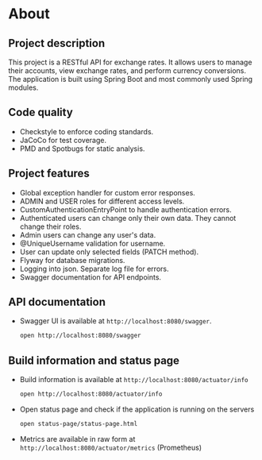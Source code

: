 # About

## Project description

This project is a RESTful API for exchange rates. It allows users to manage their accounts, view exchange rates, and
perform currency conversions. The application is built using Spring Boot and most commonly used Spring modules.

## Code quality

- Checkstyle to enforce coding standards.
- JaCoCo for test coverage.
- PMD and Spotbugs for static analysis.

## Project features

- Global exception handler for custom error responses.
- ADMIN and USER roles for different access levels.
- CustomAuthenticationEntryPoint to handle authentication errors.
- Authenticated users can change only their own data. They cannot change their roles.
- Admin users can change any user's data.
- @UniqueUsername validation for username.
- User can update only selected fields (PATCH method).
- Flyway for database migrations.
- Logging into json. Separate log file for errors.
- Swagger documentation for API endpoints.

## API documentation
- Swagger UI is available at `http://localhost:8080/swagger`.
    ```bash
    open http://localhost:8080/swagger
    ```

## Build information and status page
- Build information is available at `http://localhost:8080/actuator/info`
    ```bash
    open http://localhost:8080/actuator/info
    ```
- Open status page and check if the application is running on the servers
    ```bash
    open status-page/status-page.html
    ```
- Metrics are available in raw form at `http://localhost:8080/actuator/metrics` (Prometheus)